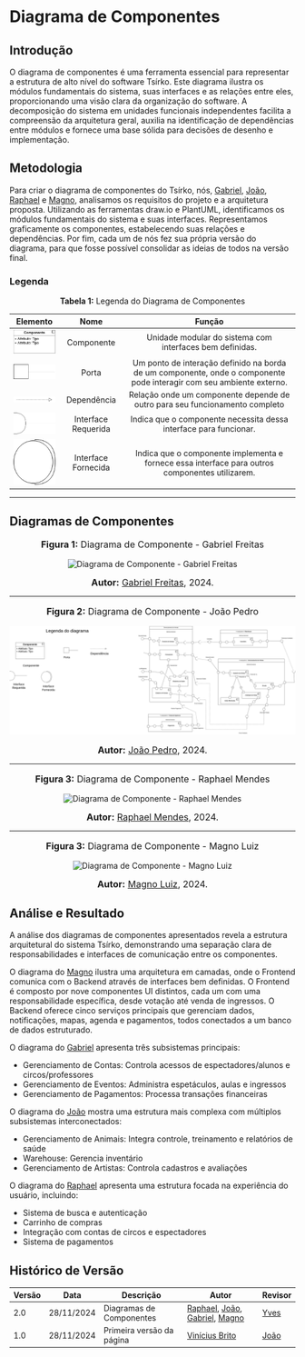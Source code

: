 # Diagrama de Componentes

## Introdução

O diagrama de componentes é uma ferramenta essencial para representar a estrutura de alto nível do software Tsírko. Este diagrama ilustra os módulos fundamentais do sistema, suas interfaces e as relações entre eles, proporcionando uma visão clara da organização do software. A decomposição do sistema em unidades funcionais independentes facilita a compreensão da arquitetura geral, auxilia na identificação de dependências entre módulos e fornece uma base sólida para decisões de desenho e implementação.

## Metodologia

Para criar o diagrama de componentes do Tsírko, nós, [Gabriel](https://github.com/gabrielfreitass1), [João](https://github.com/joaopedrodasilvarodrigues), [Raphael](https://github.com/Raphides) e [Magno](https://github.com/magnluiz), analisamos os requisitos do projeto e a arquitetura proposta. Utilizando as ferramentas draw.io e PlantUML, identificamos os módulos fundamentais do sistema e suas interfaces. Representamos graficamente os componentes, estabelecendo suas relações e dependências. Por fim, cada um de nós fez sua própria versão do diagrama, para que fosse possível consolidar as ideias de todos na versão final.

### Legenda

<p align="center" > <font><strong>Tabela 1:</strong> Legenda do Diagrama de Componentes</font> <br></p>

|                                               Elemento                                                |        Nome         |                                                        Função                                                        |
| :---------------------------------------------------------------------------------------------------: | :-----------------: | :------------------------------------------------------------------------------------------------------------------: |
|<img src="https://raw.githubusercontent.com/UnBArqDsw2024-2/2024.2_G9_Tsirko_Entrega_02/main/docs/assets/componentecomponente.png" alt="Componente" width="100px">|     Componente      |                               Unidade modular do sistema com interfaces bem definidas.                               |
|              <img src="../assets/componenteporta.drawio.png" alt="Porta" width="100px">               |        Porta        | Um ponto de interação definido na borda de um componente, onde o componente pode interagir com seu ambiente externo. |
|        <img src="../assets/componentedependencia.drawio.png" alt="Dependência" width="100px">         |     Dependência     |                     Relação onde um componente depende de outro para seu funcionamento completo                      |
| <img src="../assets/componenteinterfacerequerida.drawio.png" alt="Interface Requerida" width="100px"> | Interface Requerida |                          Indica que o componente necessita dessa interface para funcionar.                           |
| <img src="../assets/componenteinterfacefornecida.drawio.png" alt="Interface Fornecida" width="100px"> | Interface Fornecida |           Indica que o componente implementa e fornece essa interface para outros componentes utilizarem.            |

---

## Diagramas de Componentes

<div align="center">
<font size="3"><p style="text-align: center"><b>Figura 1:</b> Diagrama de Componente - Gabriel Freitas </p></font>

![ Diagrama de Componente - Gabriel Freitas](https://raw.githubusercontent.com/UnBArqDsw2024-2/2024.2_G9_Tsirko_Entrega_02/main/docs/assets/Gabriel_DiagramaDeComponentes.drawio.png)

<font size="3"><p style="text-align: center"><b>Autor:</b> <a href="https://github.com/gabrielfreitass1">Gabriel Freitas</a>, 2024.</p></font>

</div>

---

<div align="center">
<font size="3"><p style="text-align: center"><b>Figura 2:</b>  Diagrama de Componente - João Pedro </p></font>

![ Diagrama de Componente - João Pedro](https://raw.githubusercontent.com/UnBArqDsw2024-2/2024.2_G9_Tsirko_Entrega_02/main/docs/assets/Joao_Pedro_Diagrama_De_Componentes_Revisado2.png)

<font size="3"><p style="text-align: center"><b>Autor:</b> <a href="https://github.com/joaopedrodasilvarodrigues">João Pedro</a>, 2024.</p></font>

</div>

---

<div align="center">
<font size="3"><p style="text-align: center"><b>Figura 3:</b>  Diagrama de Componente - Raphael Mendes </p></font>

![ Diagrama de Componente - Raphael Mendes](https://raw.githubusercontent.com/UnBArqDsw2024-2/2024.2_G9_Tsirko_Entrega_02/main/docs/assets/Raphael_DiagramaDeComponentes.png)

<font size="3"><p style="text-align: center"><b>Autor:</b> <a href="https://github.com/Raphides">Raphael Mendes</a>, 2024.</p></font>

</div>

---

<div align="center">
<font size="3"><p style="text-align: center"><b>Figura 3:</b>  Diagrama de Componente - Magno Luiz </p></font>

![ Diagrama de Componente - Magno Luiz](https://raw.githubusercontent.com/UnBArqDsw2024-2/2024.2_G9_Tsirko_Entrega_02/main/docs/assets/Magno_DiagramaDeComponentes.png)

<font size="3"><p style="text-align: center"><b>Autor:</b> <a href="https://github.com/magnluiz">Magno Luiz</a>, 2024.</p></font>

</div>

## Análise e Resultado

A análise dos diagramas de componentes apresentados revela a estrutura arquitetural do sistema Tsírko, demonstrando uma separação clara de responsabilidades e interfaces de comunicação entre os componentes.

O diagrama do [Magno](https://github.com/magnluiz) ilustra uma arquitetura em camadas, onde o Frontend comunica com o Backend através de interfaces bem definidas. O Frontend é composto por nove componentes UI distintos, cada um com uma responsabilidade específica, desde votação até venda de ingressos. O Backend oferece cinco serviços principais que gerenciam dados, notificações, mapas, agenda e pagamentos, todos conectados a um banco de dados estruturado.

O diagrama do [Gabriel](https://github.com/gabrielfreitass1) apresenta três subsistemas principais:

- Gerenciamento de Contas: Controla acessos de espectadores/alunos e circos/professores
- Gerenciamento de Eventos: Administra espetáculos, aulas e ingressos
- Gerenciamento de Pagamentos: Processa transações financeiras

O diagrama do [João](https://github.com/joaopedrodasilvarodrigues) mostra uma estrutura mais complexa com múltiplos subsistemas interconectados:

- Gerenciamento de Animais: Integra controle, treinamento e relatórios de saúde
- Warehouse: Gerencia inventário
- Gerenciamento de Artistas: Controla cadastros e avaliações

O diagrama do [Raphael](https://github.com/Raphides) apresenta uma estrutura focada na experiência do usuário, incluindo:

- Sistema de busca e autenticação
- Carrinho de compras
- Integração com contas de circos e espectadores
- Sistema de pagamentos

## Histórico de Versão

| Versão | Data       | Descrição                 | Autor                                                                                                                                                                              | Revisor                                              |
| ------ | ---------- | ------------------------- | ---------------------------------------------------------------------------------------------------------------------------------------------------------------------------------- | ---------------------------------------------------- |
| 2.0    | 28/11/2024 | Diagramas de Componentes  | [Raphael](https://github.com/Raphides), [João](https://github.com/joaopedrodasilvarodrigues), [Gabriel](https://github.com/gabrielfreitass1), [Magno](https://github.com/magnluiz) | [Yves](https://github.com/yvestxt)                   |
| 1.0    | 28/11/2024 | Primeira versão da página | [Vinícius Brito](https://github.com/vini051)                                                                                                                                       | [João](https://github.com/joaopedrodasilvarodrigues) |
